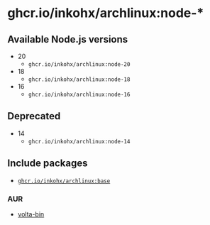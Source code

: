 # ghcr.io/inkohx/archlinux:node-*

## Available Node.js versions

- 20
  - `ghcr.io/inkohx/archlinux:node-20`
- 18
  - `ghcr.io/inkohx/archlinux:node-18`
- 16
  - `ghcr.io/inkohx/archlinux:node-16`

## Deprecated

- 14
  - `ghcr.io/inkohx/archlinux:node-14`

## Include packages

- [`ghcr.io/inkohx/archlinux:base`](../base/README.md)

### AUR

- [volta-bin](https://aur.archlinux.org/packages/volta-bin)
